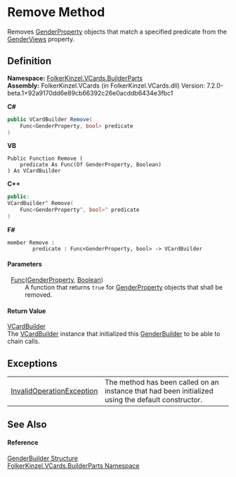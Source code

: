 # Remove Method


Removes <a href="94ee5e93-019e-53c0-ad44-10f33f8eda3e.md">GenderProperty</a> objects that match a specified predicate from the <a href="b3545d4e-d8e7-ae7b-4a5c-65ca19e48d69.md">GenderViews</a> property.



## Definition
**Namespace:** <a href="30716183-7f69-ceb8-b5fe-4d9f23e7fd2b.md">FolkerKinzel.VCards.BuilderParts</a>  
**Assembly:** FolkerKinzel.VCards (in FolkerKinzel.VCards.dll) Version: 7.2.0-beta.1+92a9170dd6e89cb66392c26e0acddb6434e3fbc1

**C#**
``` C#
public VCardBuilder Remove(
	Func<GenderProperty, bool> predicate
)
```
**VB**
``` VB
Public Function Remove ( 
	predicate As Func(Of GenderProperty, Boolean)
) As VCardBuilder
```
**C++**
``` C++
public:
VCardBuilder^ Remove(
	Func<GenderProperty^, bool>^ predicate
)
```
**F#**
``` F#
member Remove : 
        predicate : Func<GenderProperty, bool> -> VCardBuilder 
```



#### Parameters
<dl><dt>  <a href="https://learn.microsoft.com/dotnet/api/system.func-2" target="_blank" rel="noopener noreferrer">Func</a>(<a href="94ee5e93-019e-53c0-ad44-10f33f8eda3e.md">GenderProperty</a>, <a href="https://learn.microsoft.com/dotnet/api/system.boolean" target="_blank" rel="noopener noreferrer">Boolean</a>)</dt><dd>A function that returns <code>true</code> for <a href="94ee5e93-019e-53c0-ad44-10f33f8eda3e.md">GenderProperty</a> objects that shall be removed.</dd></dl>

#### Return Value
<a href="4254b25b-c39b-3224-d22e-0072642cabb3.md">VCardBuilder</a>  
The <a href="4254b25b-c39b-3224-d22e-0072642cabb3.md">VCardBuilder</a> instance that initialized this <a href="88475522-6d79-c5cb-b17a-3917be32c65a.md">GenderBuilder</a> to be able to chain calls.

## Exceptions
<table>
<tr>
<td><a href="https://learn.microsoft.com/dotnet/api/system.invalidoperationexception" target="_blank" rel="noopener noreferrer">InvalidOperationException</a></td>
<td>The method has been called on an instance that had been initialized using the default constructor.</td></tr>
</table>

## See Also


#### Reference
<a href="88475522-6d79-c5cb-b17a-3917be32c65a.md">GenderBuilder Structure</a>  
<a href="30716183-7f69-ceb8-b5fe-4d9f23e7fd2b.md">FolkerKinzel.VCards.BuilderParts Namespace</a>  
